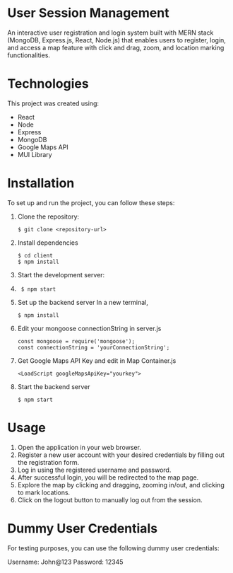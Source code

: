 # User Session Management
An interactive user registration and login system built with MERN stack (MongoDB, Express.js, React, Node.js) that enables users to register, login, and access a map feature with click and drag, zoom, and location marking functionalities.

# Technologies
This project was created using:
* React
* Node
* Express
* MongoDB
* Google Maps API
* MUI Library

# Installation
To set up and run the project, you can follow these steps:
1. Clone the repository:
   ```
   $ git clone <repository-url>
   ```
3. Install dependencies
    ```
    $ cd client
    $ npm install
   ```
4. Start the development server:
5. ```
    $ npm start
   ```
6. Set up the backend server
   In a new terminal,
    ```
    $ npm install
   ```
7. Edit your mongoose connectionString in server.js
    ```
    const mongoose = require('mongoose');
    const connectionString = 'yourConnectionString';
   ```
8. Get Google Maps API Key and edit in Map Container.js
   ```
   <LoadScript googleMapsApiKey="yourkey">
   ```
7. Start the backend server
    ```
    $ npm start
   ```
# Usage
1. Open the application in your web browser.
2. Register a new user account with your desired credentials by filling out the registration form.
3. Log in using the registered username and password.
4. After successful login, you will be redirected to the map page.
5. Explore the map by clicking and dragging, zooming in/out, and clicking to mark locations.
6. Click on the logout button to manually log out from the session.

# Dummy User Credentials
For testing purposes, you can use the following dummy user credentials:

Username: John@123
Password: 12345
